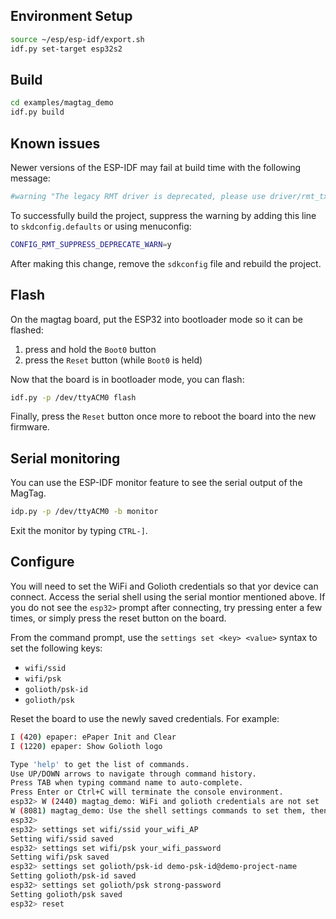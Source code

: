 ## Environment Setup

```sh
source ~/esp/esp-idf/export.sh
idf.py set-target esp32s2
```

## Build

```sh
cd examples/magtag_demo
idf.py build
```

## Known issues

Newer versions of the ESP-IDF may fail at build time with the following message:

```sh
#warning "The legacy RMT driver is deprecated, please use driver/rmt_tx.h and/or driver/rmt_rx.h" [-Werror=cpp]
```

To successfully build the project, suppress the warning by adding this line to
`skdconfig.defaults` or using menuconfig:

```sh
CONFIG_RMT_SUPPRESS_DEPRECATE_WARN=y
```

After making this change, remove the `sdkconfig` file and rebuild the project.

## Flash

On the magtag board, put the ESP32 into bootloader mode so it can
be flashed:

1. press and hold the `Boot0` button
2. press the `Reset` button (while `Boot0` is held)

Now that the board is in bootloader mode, you can flash:

```sh
idf.py -p /dev/ttyACM0 flash
```

Finally, press the `Reset` button once more to reboot
the board into the new firmware.

## Serial monitoring

You can use the ESP-IDF monitor feature to see the serial output of the MagTag.

```sh
idp.py -p /dev/ttyACM0 -b monitor
```

Exit the monitor by typing `CTRL-]`.

## Configure

You will need to set the WiFi and Golioth credentials so that yor device can
connect. Access the serial shell using the serial montior mentioned above. If
you do not see the `esp32>` prompt after connecting, try pressing enter a few
times, or simply press the reset button on the board.

From the command prompt, use the `settings set <key> <value>` syntax to set the
following keys:

* `wifi/ssid`
* `wifi/psk`
* `golioth/psk-id`
* `golioth/psk`

Reset the board to use the newly saved credentials. For example:

```sh
I (420) epaper: ePaper Init and Clear
I (1220) epaper: Show Golioth logo

Type 'help' to get the list of commands.
Use UP/DOWN arrows to navigate through command history.
Press TAB when typing command name to auto-complete.
Press Enter or Ctrl+C will terminate the console environment.
esp32> W (2440) magtag_demo: WiFi and golioth credentials are not set
W (8081) magtag_demo: Use the shell settings commands to set them, then restart
esp32>
esp32> settings set wifi/ssid your_wifi_AP
Setting wifi/ssid saved
esp32> settings set wifi/psk your_wifi_password
Setting wifi/psk saved
esp32> settings set golioth/psk-id demo-psk-id@demo-project-name
Setting golioth/psk-id saved
esp32> settings set golioth/psk strong-password
Setting golioth/psk saved
esp32> reset
```

